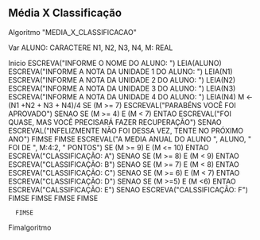 ## Média X Classificação

Algoritmo "MEDIA_X_CLASSIFICACAO"

Var
   ALUNO: CARACTERE
   N1, N2, N3, N4, M: REAL

Inicio
      ESCREVA("INFORME O NOME DO ALUNO: ")
      LEIA(ALUNO)
      ESCREVA("INFORME A NOTA DA UNIDADE 1 DO ALUNO: ")
      LEIA(N1)
      ESCREVA("INFORME A NOTA DA UNIDADE 2 DO ALUNO: ")
      LEIA(N2)
      ESCREVA("INFORME A NOTA DA UNIDADE 3 DO ALUNO: ")
      LEIA(N3)
      ESCREVA("INFORME A NOTA DA UNIDADE 4 DO ALUNO: ")
      LEIA(N4)
      M <- (N1 +N2 + N3 + N4)/4
      SE (M >= 7)
         ESCREVAL("PARABÉNS VOCÊ FOI APROVADO")
      SENAO
           SE (M >= 4) E (M < 7) ENTAO
              ESCREVAL("FOI QUASE, MAS VOCÊ PRECISARÁ FAZER RECUPERAÇÃO")
           SENAO
                ESCREVAL("INFELIZMENTE NÃO FOI DESSA VEZ, TENTE NO PRÓXIMO ANO")
           FIMSE
      FIMSE
      ESCREVAL("A MEDIA ANUAL DO ALUNO ", ALUNO, " FOI DE ", M:4:2, " PONTOS")
      SE (M >= 9) E (M <= 10) ENTAO
         ESCREVA("CLASSIFICAÇÃO: A")
      SENAO
           SE (M >= 8) E (M < 9) ENTAO
              ESCREVA("CLASSIFICAÇÃO: B")
           SENAO
                SE (M >= 7) E (M < 8) ENTAO
                   ESCREVA("CLASSIFICAÇÃO: C")
                SENAO
                     SE (M >= 6) E (M < 7) ENTAO
                        ESCREVA("CLASSIFICAÇÃO: D")
                     SENAO
                          SE (M >=5) E (M <6) ENTAO
                             ESCREVA("CALSSIFICAÇÃO: E")
                          SENAO
                          ESCREVA("CALSSIFICAÇÃO: F")
                          FIMSE
                     FIMSE
                FIMSE
           FIMSE
      
      FIMSE

Fimalgoritmo